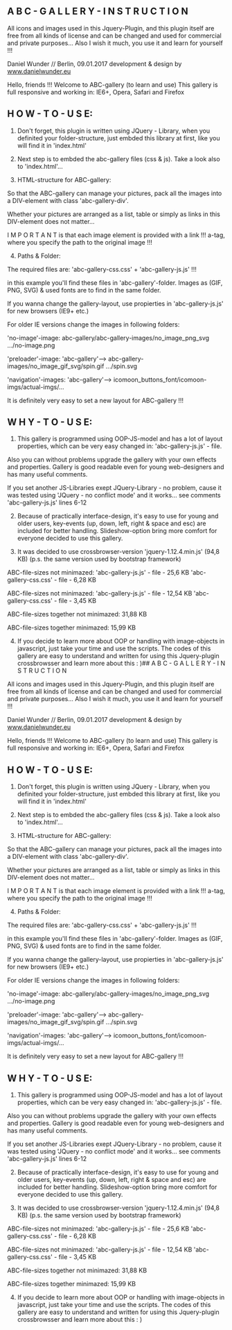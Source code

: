 ## A B C - G A L L E R Y - I N S T R U C T I O N


All icons and images used in this Jquery-Plugin, and this plugin itself are free
from all kinds of license and can be changed and used for commercial and private 
purposes... Also I wish it much, you use it and learn for yourself !!!

Daniel Wunder // Berlin, 09.01.2017
development & design by www.danielwunder.eu


Hello, friends !!! Welcome to ABC-gallery (to learn and use)
This gallery is full responsive and working in: IE6+, Opera, Safari and Firefox



## H O W - T O - U S E:

1. Don't forget, this plugin is written using JQuery - Library, when you definited your 
folder-structure, just embded this library at first, like you will find it in 'index.html'

<script type="text/javascript" src="jquery-1.12.4.min.js"></script>

2. Next step is to embded the abc-gallery files (css & js). 
Take a look also to 'index.html'...

<link rel="stylesheet" type="text/css" media="screen" href=".../your_folder/abc-gallery/abc-gallery-css.css" />
<script type="text/javascript" src=".../your_folder/abc-gallery/abc-gallery-js.js"></script>

3. HTML-structure for ABC-gallery:

So that the ABC-gallery can manage your pictures, pack all the images into a DIV-element 
with class 'abc-gallery-div'.

Whether your pictures are arranged as a list, table or simply as links 
in this DIV-element does not matter...

I M P O R T A N T   is that each image element is provided with a link !!! 
a-tag, where you specify the path to the original image !!!

4. Paths & Folder:

The required files are: 'abc-gallery-css.css' + 'abc-gallery-js.js' !!!

in this example you'll find these files in 'abc-gallery'-folder. Images as (GIF, PNG, SVG) & 
used fonts are to find in the same folder.

If you wanna change the gallery-layout, use propierties in 'abc-gallery-js.js' 
for new browsers (IE9+ etc.)

For older IE versions change the images in following folders:

'no-image'-image:
abc-gallery/abc-gallery-images/no_image_png_svg
.../no-image.png

'preloader'-image:
'abc-gallery'--> abc-gallery-images/no_image_gif_svg/spin.gif
.../spin.svg

'navigation'-images:
'abc-gallery'--> icomoon_buttons_font/icomoon-imgs/actual-imgs/...

It is definitely very easy to set a new layout for ABC-gallery !!!




## W H Y - T O - U S E:

1. This gallery is programmed using OOP-JS-model and has a lot of layout properties, 
which can be very easy changed in: 'abc-gallery-js.js' - file.

Also you can without problems upgrade the gallery with your own effects and properties. 
Gallery is good readable even for young web-designers and has many useful comments.

If you set another JS-Libraries exept JQuery-Library - no problem, cause it was tested 
using 'JQuery - no conflict mode' and it works... see comments 'abc-gallery-js.js' lines 6-12

2. Because of practically interface-design, it's easy to use for young and older users, 
key-events (up, down, left, right & space and esc) are included for better handling. 
Slideshow-option bring more comfort for everyone decided to use this gallery.

3. It was decided to use crossbrowser-version 'jquery-1.12.4.min.js' (94,8 KB) 
(p.s. the same version used by bootstrap framework)

ABC-file-sizes not minimazed:
'abc-gallery-js.js' - file - 25,6 KB
'abc-gallery-css.css' - file - 6,28 KB

ABC-file-sizes not minimazed:
'abc-gallery-js.js' - file - 12,54 KB
'abc-gallery-css.css' - file - 3,45 KB

ABC-file-sizes together not minimazed: 31,88 KB

ABC-file-sizes together minimazed: 15,99 KB

4. If you decide to learn more about OOP or handling with image-objects in javascript,
just take your time and use the scripts. The codes of this gallery are easy to understand 
and written for using this Jquery-plugin crossbrowsser and learn more about this : )## A B C - G A L L E R Y - I N S T R U C T I O N


All icons and images used in this Jquery-Plugin, and this plugin itself are free
from all kinds of license and can be changed and used for commercial and private 
purposes... Also I wish it much, you use it and learn for yourself !!!

Daniel Wunder // Berlin, 09.01.2017
development & design by www.danielwunder.eu


Hello, friends !!! Welcome to ABC-gallery (to learn and use)
This gallery is full responsive and working in: IE6+, Opera, Safari and Firefox



## H O W - T O - U S E:

1. Don't forget, this plugin is written using JQuery - Library, when you definited your 
folder-structure, just embded this library at first, like you will find it in 'index.html'

<script type="text/javascript" src="jquery-1.12.4.min.js"></script>

2. Next step is to embded the abc-gallery files (css & js). 
Take a look also to 'index.html'...

<link rel="stylesheet" type="text/css" media="screen" href=".../your_folder/abc-gallery/abc-gallery-css.css" />
<script type="text/javascript" src=".../your_folder/abc-gallery/abc-gallery-js.js"></script>

3. HTML-structure for ABC-gallery:

So that the ABC-gallery can manage your pictures, pack all the images into a DIV-element 
with class 'abc-gallery-div'.

Whether your pictures are arranged as a list, table or simply as links 
in this DIV-element does not matter...

I M P O R T A N T   is that each image element is provided with a link !!! 
a-tag, where you specify the path to the original image !!!

4. Paths & Folder:

The required files are: 'abc-gallery-css.css' + 'abc-gallery-js.js' !!!

in this example you'll find these files in 'abc-gallery'-folder. Images as (GIF, PNG, SVG) & 
used fonts are to find in the same folder.

If you wanna change the gallery-layout, use propierties in 'abc-gallery-js.js' 
for new browsers (IE9+ etc.)

For older IE versions change the images in following folders:

'no-image'-image:
abc-gallery/abc-gallery-images/no_image_png_svg
.../no-image.png

'preloader'-image:
'abc-gallery'--> abc-gallery-images/no_image_gif_svg/spin.gif
.../spin.svg

'navigation'-images:
'abc-gallery'--> icomoon_buttons_font/icomoon-imgs/actual-imgs/...

It is definitely very easy to set a new layout for ABC-gallery !!!




## W H Y - T O - U S E:

1. This gallery is programmed using OOP-JS-model and has a lot of layout properties, 
which can be very easy changed in: 'abc-gallery-js.js' - file.

Also you can without problems upgrade the gallery with your own effects and properties. 
Gallery is good readable even for young web-designers and has many useful comments.

If you set another JS-Libraries exept JQuery-Library - no problem, cause it was tested 
using 'JQuery - no conflict mode' and it works... see comments 'abc-gallery-js.js' lines 6-12

2. Because of practically interface-design, it's easy to use for young and older users, 
key-events (up, down, left, right & space and esc) are included for better handling. 
Slideshow-option bring more comfort for everyone decided to use this gallery.

3. It was decided to use crossbrowser-version 'jquery-1.12.4.min.js' (94,8 KB) 
(p.s. the same version used by bootstrap framework)

ABC-file-sizes not minimazed:
'abc-gallery-js.js' - file - 25,6 KB
'abc-gallery-css.css' - file - 6,28 KB

ABC-file-sizes not minimazed:
'abc-gallery-js.js' - file - 12,54 KB
'abc-gallery-css.css' - file - 3,45 KB

ABC-file-sizes together not minimazed: 31,88 KB

ABC-file-sizes together minimazed: 15,99 KB

4. If you decide to learn more about OOP or handling with image-objects in javascript,
just take your time and use the scripts. The codes of this gallery are easy to understand 
and written for using this Jquery-plugin crossbrowsser and learn more about this : )
